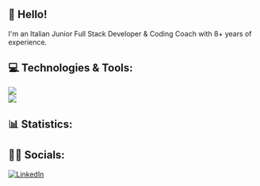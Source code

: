 

## 👋 Hello!

I'm an Italian Junior Full Stack Developer & Coding Coach with 8+ years of experience.

## 💻 Technologies & Tools:
<div style="display=flex" dir="auto">
  <a target="_blank" rel="noopener noreferrer nofollow" href="https://camo.githubusercontent.com/1d1e1a6c45be8825c78461f479798dc248f55f6afa3a388eac1ec144cb6f687a/68747470733a2f2f736b696c6c69636f6e732e6465762f69636f6e733f693d7068702c6c61726176656c2c6d7973716c2c6e706d2c766974652c676974"><img src="https://camo.githubusercontent.com/1d1e1a6c45be8825c78461f479798dc248f55f6afa3a388eac1ec144cb6f687a/68747470733a2f2f736b696c6c69636f6e732e6465762f69636f6e733f693d7068702c6c61726176656c2c6d7973716c2c6e706d2c766974652c676974" data-canonical-src="https://skillicons.dev/icons?i=php,laravel,mysql,npm,vite,git" style="max-width: 100%;"></a>
  <br>
  <a target="_blank" rel="noopener noreferrer nofollow" href="https://camo.githubusercontent.com/88128095800689d569419d329f3d3f8aba14bbc019702619c282275175fe89ec/68747470733a2f2f736b696c6c69636f6e732e6465762f69636f6e733f693d68746d6c2c6373732c736173732c6a6176617363726970742c7673636f64652c7675652c626f6f7473747261702c676974687562"><img src="https://camo.githubusercontent.com/88128095800689d569419d329f3d3f8aba14bbc019702619c282275175fe89ec/68747470733a2f2f736b696c6c69636f6e732e6465762f69636f6e733f693d68746d6c2c6373732c736173732c6a6176617363726970742c7673636f64652c7675652c626f6f7473747261702c676974687562" data-canonical-src="https://skillicons.dev/icons?i=html,css,sass,javascript,vscode,vue,bootstrap,github" style="max-width: 100%;"></a>
</div>

## 📊 Statistics:



## 👨‍💻 Socials:

[![LinkedIn](https://img.shields.io/badge/LinkedIn-%230077B5.svg?logo=linkedin&logoColor=white)](https://www.linkedin.com/in/casimiro-moliterni-9a7322281/)

